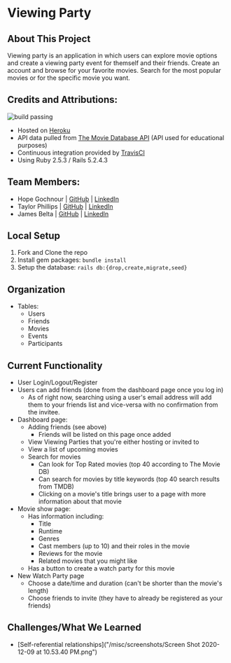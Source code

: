 # Viewing Party

## About This Project

Viewing party is an application in which users can explore movie options and create a viewing party event for themself and their friends. Create an account and browse for your favorite movies. Search for the most popular movies or for the specific movie you want.

## Credits and Attributions:
<img src="http://media.tumblr.com/6df8b0d6154a26601b9a3ef1c9662de7/tumblr_inline_mn2e2keoSG1qz4rgp.png" alt="build passing"/>

* Hosted on [Heroku](https://viewing-party-thj.herokuapp.com/)
* API data pulled from [The Movie Database API](https://www.themoviedb.org/documentation/api) (API used for educational purposes)
* Continuous integration provided by [TravisCI](travis-ci.com)
* Using Ruby 2.5.3 / Rails 5.2.4.3

## Team Members:

* Hope Gochnour | [GitHub](https://github.com/hopesgit) | [LinkedIn](https://www.linkedin.com/in/hope-gochnour-3056aa1ba/)
* Taylor Phillips | [GitHub](https://github.com/taphill) | [LinkedIn](https://www.linkedin.com/in/taylorscottphillips/)
* James Belta | [GitHub](https://github.com/JBelta) | [LinkedIn](https://www.linkedin.com/in/james-belta-93377b1b5/)

## Local Setup

1. Fork and Clone the repo
2. Install gem packages: `bundle install`
3. Setup the database: `rails db:{drop,create,migrate,seed}`

## Organization

* Tables:
  * Users
  * Friends
  * Movies
  * Events
  * Participants

## Current Functionality

* User Login/Logout/Register
* Users can add friends (done from the dashboard page once you log in)
  * As of right now, searching using a user's email address will add them to your friends list and vice-versa with no confirmation from the invitee.
* Dashboard page:
  * Adding friends (see above)
    * Friends will be listed on this page once added
  * View Viewing Parties that you're either hosting or invited to
  * View a list of upcoming movies
  * Search for movies
    * Can look for Top Rated movies (top 40 according to The Movie DB)
    * Can search for movies by title keywords (top 40 search results from TMDB)
    * Clicking on a movie's title brings user to a page with more information about that movie
* Movie show page:
  * Has information including:
    * Title
    * Runtime
    * Genres
    * Cast members (up to 10) and their roles in the movie
    * Reviews for the movie
    * Related movies that you might like
  * Has a button to create a watch party for this movie
* New Watch Party page
  * Choose a date/time and duration (can't be shorter than the movie's length)
  * Choose friends to invite (they have to already be registered as your friends)

## Challenges/What We Learned

* [Self-referential relationships]("/misc/screenshots/Screen Shot 2020-12-09 at 10.53.40 PM.png")
